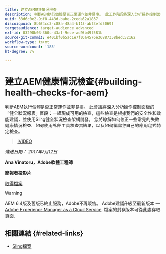 ```yaml
---
title: 建立AEM健康情況檢查
description: 判斷AEM執行個體是否正常運作並非易事。 此工作階段將深入分析操作控制面板的「健全狀況報表」區段。
uuid: 33d6c0e2-9bf8-443d-babe-2ceda52a1837
discoiquuid: 8b674cc3-c88a-48a4-b113-abf3efd5069f
targetaudience: target-audience advanced
exl-id: 03298b03-360c-43af-9ece-ad95b49f581b
source-git-commit: e401bf0b5ac1e7f06a4576e36887358bed352162
workflow-type: tm+mt
source-wordcount: '185'
ht-degree: 7%

---
```


# 建立AEM健康情況檢查{#building-health-checks-for-aem}

判斷AEM執行個體是否正常運作並非易事。 此會議將深入分析操作控制面板的「健全狀況報表」區段：一組現成可用的檢查，這些檢查是根據我們的安全性和效能建議，並使用Sling健全狀況檢查架構開發。 您將瞭解如何修正一些常見的失敗健康情況檢查、如何使用外部工具檢查其結果，以及如何編寫您自己的應用程式特定檢查。

>[!VIDEO](https://video.tv.adobe.com/v/19026/?quality=9)

*傳送日期： 2017年7月12日*

**Ana Vinatoru，Adobe軟體工程師**

**簡報者投影片**

[取得檔案](assets/aem-gems-health-checks-for-aem.pdf)

>[!WARNING]
>
>AEM 6.4版及舊版已終止服務，Adobe不再販售。  Adobe建議升級至最新版本 —  [Adobe Experience Manager as a Cloud Service](https://experienceleague.adobe.com/docs/experience-manager-cloud-service.html).  檔案的封存版本可從此處存取 [頁面](https://experienceleague.adobe.com/docs/experience-manager-release-information/aem-release-updates/previous-updates/aem-previous-versions.html).

## 相關連結 {#related-links}

* [Sling檔案](https://sling.apache.org/documentation/bundles/sling-health-check-tool.html)
